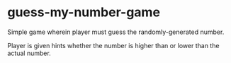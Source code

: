 # guess-my-number-game

Simple game wherein player must guess the randomly-generated number.

Player is given hints whether the number is higher than or lower than the actual number.
